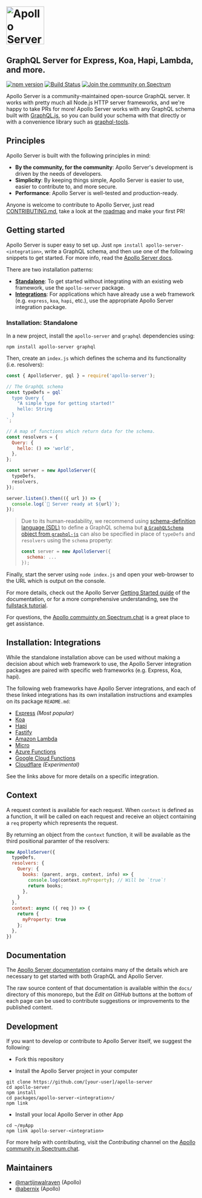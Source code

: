 # <a href='https://www.apollographql.com/'><img src='https://user-images.githubusercontent.com/841294/53402609-b97a2180-39ba-11e9-8100-812bab86357c.png' height='100' alt='Apollo Server'></a>
## GraphQL Server for Express, Koa, Hapi, Lambda, and more.

[![npm version](https://badge.fury.io/js/apollo-server-core.svg)](https://badge.fury.io/js/apollo-server-core)
[![Build Status](https://circleci.com/gh/apollographql/apollo-server.svg?style=svg)](https://circleci.com/gh/apollographql/apollo-server)
[![Join the community on Spectrum](https://withspectrum.github.io/badge/badge.svg)](https://spectrum.chat/apollo)


Apollo Server is a community-maintained open-source GraphQL server. It works with pretty much all Node.js HTTP server frameworks, and we're happy to take PRs for more! Apollo Server works with any GraphQL schema built with [GraphQL.js](https://github.com/graphql/graphql-js), so you can build your schema with that directly or with a convenience library such as [graphql-tools](https://www.apollographql.com/docs/graphql-tools/).

## Principles

Apollo Server is built with the following principles in mind:

- **By the community, for the community**: Apollo Server's development is driven by the needs of developers.
- **Simplicity**: By keeping things simple, Apollo Server is easier to use, easier to contribute to, and more secure.
- **Performance**: Apollo Server is well-tested and production-ready.

Anyone is welcome to contribute to Apollo Server, just read [CONTRIBUTING.md](./CONTRIBUTING.md), take a look at the [roadmap](./ROADMAP.md) and make your first PR!

## Getting started

Apollo Server is super easy to set up. Just `npm install apollo-server-<integration>`, write a GraphQL schema, and then use one of the following snippets to get started. For more info, read the [Apollo Server docs](https://www.apollographql.com/docs/apollo-server/v2).

There are two installation patterns:

* **[Standalone](#Installation-standalone)**: To get started without integrating with an existing web framework, use the `apollo-server` package.
* **[Integrations](#Installation-integrations)**: For applications which have already use a web framework (e.g. `express`, `koa`, `hapi`, etc.), use the appropriate Apollo Server integration package.

### Installation: Standalone

In a new project, install the `apollo-server` and `graphql` dependencies using:

    npm install apollo-server graphql

Then, create an `index.js` which defines the schema and its functionality (i.e. resolvers):

```js
const { ApolloServer, gql } = require('apollo-server');

// The GraphQL schema
const typeDefs = gql`
  type Query {
    "A simple type for getting started!"
    hello: String
  }
`;

// A map of functions which return data for the schema.
const resolvers = {
  Query: {
    hello: () => 'world',
  },
};

const server = new ApolloServer({
  typeDefs,
  resolvers,
});

server.listen().then(({ url }) => {
  console.log(`🚀 Server ready at ${url}`);
});
```

> Due to its human-readability, we recommend using [schema-definition language (SDL)](https://www.apollographql.com/docs/apollo-server/essentials/schema.html#sdl) to define a GraphQL schema but [a `GraphQLSchema` object from `graphql-js`](https://github.com/graphql/graphql-js/#using-graphqljs) can also be specified in place of `typeDefs` and `resolvers` using the `schema` property:
>
> ```js
> const server = new ApolloServer({
>   schema: ...
> });
> ```

Finally, start the server using `node index.js` and open your web-browser to the URL which is output on the console.

For more details, check out the Apollo Server [Getting Started guide](https://www.apollographql.com/docs/apollo-server/getting-started.html) of the documentation, or for a more comprehensive understanding, see the [fullstack tutorial](https://www.apollographql.com/docs/tutorial/introduction.html).

For questions, the [Apollo commuinty on Spectrum.chat](https://spectrum.chat) is a great place to get assistance.

## Installation: Integrations

While the standalone installation above can be used without making a decision about which web framework to use, the Apollo Server integration packages are paired with specific web frameworks (e.g. Express, Koa, hapi).

The following web frameworks have Apollo Server integrations, and each of these linked integrations has its own installation instructions and examples on its package `README.md`:

- [Express](https://github.com/apollographql/apollo-server/tree/master/packages/apollo-server-express) _(Most popular)_
- [Koa](https://github.com/apollographql/apollo-server/tree/master/packages/apollo-server-koa)
- [Hapi](https://github.com/apollographql/apollo-server/tree/master/packages/apollo-server-hapi)
- [Fastify](https://github.com/apollographql/apollo-server/tree/master/packages/apollo-server-fastify)
- [Amazon Lambda](https://github.com/apollographql/apollo-server/tree/master/packages/apollo-server-lambda)
- [Micro](https://github.com/apollographql/apollo-server/tree/master/packages/apollo-server-micro)
- [Azure Functions](https://github.com/apollographql/apollo-server/tree/master/packages/apollo-server-azure-functions)
- [Google Cloud Functions](https://github.com/apollographql/apollo-server/tree/master/packages/apollo-server-cloud-functions)
- [Cloudflare](https://github.com/apollographql/apollo-server/tree/master/packages/apollo-server-cloudflare) _(Experimental)_

See the links above for more details on a specific integration.

## Context

A request context is available for each request.  When `context` is defined as a function, it will be called on each request and receive an object containing a `req` property which represents the request.

By returning an object from the `context` function, it will be available as the third positional paramter of the resolvers:

```js
new ApolloServer({
  typeDefs,
  resolvers: {
    Query: {
      books: (parent, args, context, info) => {
        console.log(context.myProperty); // Will be `true`!
        return books;
      },
    }
  },
  context: async ({ req }) => {
    return {
      myProperty: true
    };
  },
})
```

## Documentation

The [Apollo Server documentation](https://apollographql.com/docs/apollo-server/) contains many of the details which are necessary to get started with both GraphQL and Apollo Server.

The raw source content of that documentation is available within the `docs/` directory of this monorepo, but the _Edit on GitHub_ buttons at the bottom of each page can be used to contribute suggestions or improvements to the published content.

## Development

If you want to develop or contribute to Apollo Server itself, we suggest the following:

- Fork this repository

- Install the Apollo Server project in your computer

```
git clone https://github.com/[your-user]/apollo-server
cd apollo-server
npm install
cd packages/apollo-server-<integration>/
npm link
```

- Install your local Apollo Server in other App

```
cd ~/myApp
npm link apollo-server-<integration>
```

For more help with contributing, visit the _Contributing_ channel on the [Apollo community in Spectrum.chat](https://spectrum.chat/apollo).

## Maintainers

- [@martijnwalraven](https://github.com/martijnwalraven) (Apollo)
- [@abernix](https://github.com/abernix) (Apollo)
